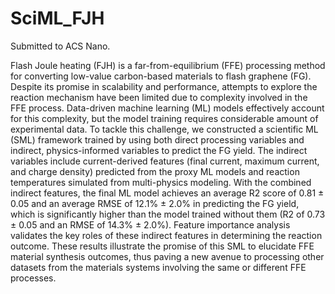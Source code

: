 # SciML_FJH
Submitted to ACS Nano.

Flash Joule heating (FJH) is a far-from-equilibrium (FFE) processing method for converting low-value carbon-based materials to flash graphene (FG). Despite its promise in scalability and performance, attempts to explore the reaction mechanism have been limited due to complexity involved in the FFE process. Data-driven machine learning (ML) models effectively account for this complexity, but the model training requires considerable amount of experimental data. To tackle this challenge, we constructed a scientific ML (SML) framework trained by using both direct processing variables and indirect, physics-informed variables to predict the FG yield. The indirect variables include current-derived features (final current, maximum current, and charge density) predicted from the proxy ML models and reaction temperatures simulated from multi-physics modeling. With the combined indirect features, the final ML model achieves an average R2 score of 0.81 ± 0.05 and an average RMSE of 12.1% ± 2.0% in predicting the FG yield, which is significantly higher than the model trained without them (R2 of 0.73 ± 0.05 and an RMSE of 14.3% ± 2.0%). Feature importance analysis validates the key roles of these indirect features in determining the reaction outcome. These results illustrate the promise of this SML to elucidate FFE material synthesis outcomes, thus paving a new avenue to processing other datasets from the materials systems involving the same or different FFE processes.
